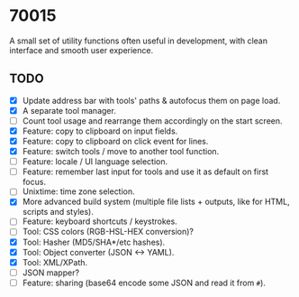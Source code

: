 # 70015
A small set of utility functions often useful in development, with clean interface and smooth user experience.

## TODO
* [x] Update address bar with tools' paths & autofocus them on page load.
* [x] A separate tool manager.
* [ ] Count tool usage and rearrange them accordingly on the start screen.
* [x] Feature: copy to clipboard on input fields.
* [x] Feature: copy to clipboard on click event for lines.
* [x] Feature: switch tools / move to another tool function.
* [ ] Feature: locale / UI language selection.
* [ ] Feature: remember last input for tools and use it as default on first focus.
* [ ] Unixtime: time zone selection.
* [x] More advanced build system (multiple file lists + outputs, like for HTML, scripts and styles).
* [ ] Feature: keyboard shortcuts / keystrokes.
* [ ] Tool: CSS colors (RGB-HSL-HEX conversion)?
* [x] Tool: Hasher (MD5/SHA*/etc hashes).
* [x] Tool: Object converter (JSON <-> YAML).
* [x] Tool: XML/XPath.
* [ ] JSON mapper?
* [ ] Feature: sharing (base64 encode some JSON and read it from `#`).